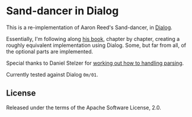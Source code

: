 # Sand-dancer in Dialog

This is a re-implementation of Aaron Reed's Sand-dancer, in 
[Dialog](https://linusakesson.net/dialog/index.php).

Essentially, I'm following along [his book](https://www.amazon.com/Creating-Interactive-Fiction-Inform-7/dp/1435455061), chapter by chapter,
creating a roughly equivalent implementation using Dialog.
Some, but far from all, of the optional parts are implemented.

Special thanks to Daniel Stelzer for [working out how to handling parsing](https://intfiction.org/t/understanding-complicated-numbers/46769/2).

Currently tested against Dialog `0m/01`.

## License

Released under the terms of the Apache Software License, 2.0.

